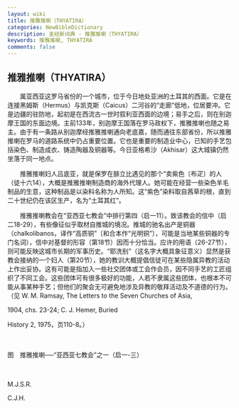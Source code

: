 ```yaml
---
layout: wiki
title: 推雅推喇（THYATIRA）
categories: NewBibleDictionary
description: 圣经新词典 - 推雅推喇（THYATIRA）
keywords: 推雅推喇, THYATIRA
comments: false
---
```


## 推雅推喇（THYATIRA）

　　属亚西亚这罗马省份的一个城市，位于今日地处亚洲的土耳其的西面。它是在连接黑姆斯（Hermus）与凯克斯（Caicus）二河谷的“走廊”低地，位居要冲。它是边疆的驻防地，起初是在西流古一世时叙利亚西面的边境；易手之后，则在别迦摩王国的东面边境。主前133年，别迦摩王国落在罗马政权下，推雅推喇也随之易主。由于有一条路从别迦摩经推雅推喇通向老底嘉，随而通往东部省份，所以推雅推喇在罗马的道路系统中仍占重要位置。它也是重要的制造业中心，已知的手艺包括染色、制造成衣、铸造陶器及铜器等。今日亚格希沙（Akhisar）这大城镇仍然坐落于同一地点。

　　推雅推喇妇人吕底亚，就是保罗在腓立比遇见的那个“卖紫色〔布疋〕的人（徒十六14），大概是推雅推喇制造商的海外代理人。她可能在经营一些染色羊毛制品的生意，这种制品是以染料名称为人所知。这“紫色”染料取自茜草的根，直到二十世纪仍在该区生产，名为“土耳其红”。

　　推雅推喇教会在“亚西亚七教会”中排行第四（启一11）。致该教会的信中（启二18-29），有些像征似乎取材自推城的境况。推城的驰名出产是铜器（chalkolibanos，译作“高质铜”〔和合本作“光明铜”〕，可能是当地某些铜器的专门名词），信中对基督的形容（第18节）因而十分恰当。应许的用语（26-27节），则可能反映这城市长期的军事历史。“耶洗别”（这名字大概具象征意义）显然是获教会接纳的一个妇人（第20节），她的教训大概提倡信徒可在某些隐属异教的活动上作出妥协。这有可能是指加入一些社交团体或工会作会员，因不同手艺的工匠组织了不同工会。这些团体可有很多极好的功能，人若不隶属这些团体，也根本不可能从事某种手艺；但他们的聚会无可避免地涉及异教的敬拜活动及不道德的行为。（见 W. M. Ramsay, The Letters to the Seven Churches of Asia,

1904, chs. 23-24; C. J. Hemer, Buried

History 2, 1975，页110-8。）

　





图　推雅推喇──“亚西亚七教会”之一（启一-三）

　

M.J.S.R.

C.J.H.








